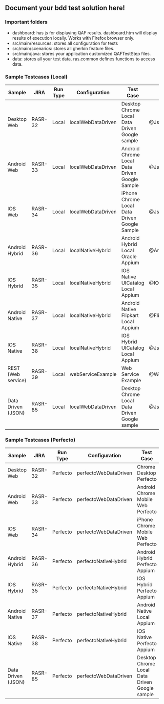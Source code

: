 ## Document your bdd test solution here!

### Important folders
* dashboard: has js for displaying QAF results. 
  dashboard.htm will display results of execution locally. Works with Firefox browser only.
* src/main/resources: stores all configuration for tests
* src/main/scenarios: stores all gherkin feature files.
* src/main/java: stores your application customized QAFTestStep files.
* data: stores all your test data. ras.common defines functions to access data.

### Sample Testcases (Local)

| Sample             | JIRA    | Run Type | Configuration      | Test Case                                      | Feature                   |
| ------------------ | ------- | -------- | ------------------ | ---------------------------------------------- | ------------------------  |
| Desktop Web        | RASR-32 | Local    | localWebDataDriven | Desktop Chrome Local Data Driven Google sample | @JsonDataGoogleWebSample  |
| Android Web        | RASR-33 | Local    | localWebDataDriven | Android Chrome Local Data Driven Google Sample | @JsonDataGoogleWebSample  |
| IOS Web            | RASR-34 | Local    | localWebDataDriven | iPhone Chrome Local Data Driven Google Sample  | @JsonDataGoogleWebSample  |
| Android Hybrid     | RASR-36 | Local    | localNativeHybrid  | Android Hybrid Local Oracle Appium             | @AndroidHybridOracleDemo  |
| IOS Hybrid         | RASR-35 | Local    | localNativeHybrid  | IOS Native UICatalog Local Appium              | @IOSHybridDemo            |
| Android Native     | RASR-37 | Local    | localNativeHybrid  | Android Native Flipkart Local Appium           | @FlipkartDemo             |
| IOS Native         | RASR-38 | Local    | localNativeHybrid  | IOS Hybrid UICatalog Local Appium              | @JsonDataGoogleWebSample  |
| REST (Web service) | RASR-39 | Local    | webServiceExample  | Web Service Example                            | @WebServiceExample        |
| Data Driven (JSON) | RASR-85 | Local    | localWebDataDriven | Desktop Chrome Local Data Driven Google sample | @JsonDataGoogleWebSample  |



### Sample Testcases (Perfecto)

| Sample             | JIRA    | Run Type | Configuration         | Test Case                                      | Feature                   |
| ------------------ | ------- | -------- | --------------------- | ---------------------------------------------- | ------------------------  |
| Desktop Web        | RASR-32 | Perfecto | perfectoWebDataDriven | Chrome Desktop Perfecto                        | @JsonDataGoogleWebSample  |
| Android Web        | RASR-33 | Perfecto | perfectoWebDataDriven | Android Chrome Mobile Web Perfecto             | @JsonDataGoogleWebSample  |
| IOS Web            | RASR-34 | Perfecto | perfectoWebDataDriven | iPhone Chrome Mobile Web Perfecto              | @JsonDataGoogleWebSample  |
| Android Hybrid     | RASR-36 | Perfecto | perfectoNativeHybrid  | Android Hybrid Perfecto Appium                 | @AndroidHybridOracleDemo  |
| IOS Hybrid         | RASR-35 | Perfecto | perfectoNativeHybrid  | IOS Hybrid Perfecto Appium                     | @IOSHybridDemo            |
| Android Native     | RASR-37 | Perfecto | perfectoNativeHybrid  | Android Native Local Appium                    | @FlipkartDemo             |
| IOS Native         | RASR-38 | Perfecto | perfectoNativeHybrid  | IOS Native Perfecto Appium                     | @JsonDataGoogleWebSample  |
| Data Driven (JSON) | RASR-85 | Perfecto | perfectoWebDataDriven | Desktop Chrome Local Data Driven Google sample | @JsonDataGoogleWebSample  |
